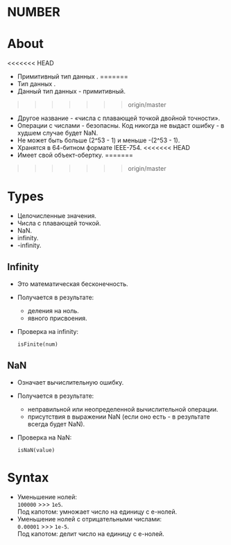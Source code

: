 # NUMBER

# About
<<<<<<< HEAD
- Примитивный тип данных .
=======
- Тип данных .
- Данный тип данных - примитивный.
>>>>>>> origin/master
- Другое название - «числа с плавающей точкой двойной точности».
- Операции с числами - безопасны. Код никогда не выдаст ошибку - в худшем случае будет NaN.
- Не может быть больше (2^53 - 1) и меньше -(2^53 - 1).
- Хранятся в 64-битном формате IEEE-754.
<<<<<<< HEAD
- Имеет свой объект-обертку.
=======
>>>>>>> origin/master

# Types
- Целочисленные значения.
- Числа с плавающей точкой.
- NaN.
- infinity.
- -infinity.

## Infinity
- Это математическая бесконечность.
- Получается в результате:
  - деления на ноль.
  - явного присвоения.
- Проверка на infinity:

  ```
  isFinite(num) 
  ```

## NaN
- Означает вычислительную ошибку.
- Получается в результате:
  - неправильной или неопределенной вычислительной операции.
  - присутствия в выражении NaN (если оно есть - в результате всегда будет NaN).
- Проверка на NaN:

  ```
  isNaN(value)
  ```

# Syntax
- Уменьшение нолей:  
`100000` >>> `1e5`.  
Под капотом: умножает число на единицу с e-нолей.
- Уменьшение нолей с отрицательными числами:  
`0.00001` >>> `1e-5`.  
Под капотом: делит число на единицу с e-нолей.